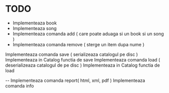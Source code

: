TODO
====
+ Implementeaza book
+ Implementeaza song
+ Implementeaza comanda add ( care poate aduaga si un book si un song )
+ Implementeaza comanda remove ( sterge un item dupa nume )

Implementeaza comanda save ( serializeaza catalogul pe disc )
Implementeaza in Catalog functia de save
Implementeaza comanda load ( deserializeaza catalogul de pe disc )
Implementeaza in Catalog functia de load

--
Implementeaza comanda report( html, xml, pdf )
Implementeaza comanda info 

